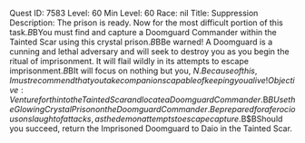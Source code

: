 Quest ID: 7583
Level: 60
Min Level: 60
Race: nil
Title: Suppression
Description: The prison is ready. Now for the most difficult portion of this task.$B$BYou must find and capture a Doomguard Commander within the Tainted Scar using this crystal prison.$B$BBe warned! A Doomguard is a cunning and lethal adversary and will seek to destroy you as you begin the ritual of imprisonment. It will flail wildly in its attempts to escape imprisonment.$B$BIt will focus on nothing but you, $N. Because of this, I must recommend that you take companions capable of keeping you alive!
Objective: Venture forth into the Tainted Scar and locate a Doomguard Commander.$B$BUse the Glowing Crystal Prison on the Doomguard Commander. Be prepared for a ferocious onslaught of attacks, as the demon attempts to escape capture.$B$BShould you succeed, return the Imprisoned Doomguard to Daio in the Tainted Scar.
